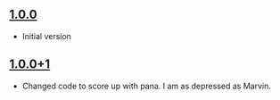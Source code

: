 ## [1.0.0]()
- Initial version

## [1.0.0+1]()
- Changed code to score up with pana.
I am as depressed as Marvin.

